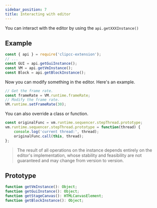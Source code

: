 ```yaml
---
sidebar_position: 7
title: Interacting with editor
---
```


You can interact with the editor by using the ``api.getXXXInstance()``

## Example
```javascript
const { api } = require('clipcc-extension');
// ...
const GUI = api.getGuiInstance();
const VM = api.getVmInstance();
const Block = api.getBlockInstance();
```
Now you can modify something in the editor. Here's an example.
```javascript
// Get the frame rate.
const frameRate = VM.runtime.frameRate;
// Modify the frame rate.
VM.runtime.setFrameRate(30);
```
You can also override a class or function.
```javascript
const originalFunc = vm.runtime.sequencer.stepThread.prototype;
vm.runtime.sequencer.stepThread.prototype = function(thread) {
    console.log('current thread:', thread);
    originalFunc.call(this, thread);
};
```
> The result of all operations on the instance depends entirely on the editor's implementation, whose stability and feasibility are not guaranteed and may change from version to version.

## Prototype

```javascript
function getVmInstance(): Object;
function getGuiInstance(): Object;
function getStageCanvas(): HTMLCanvasElement;
function getBlockInstance(): Object;
```